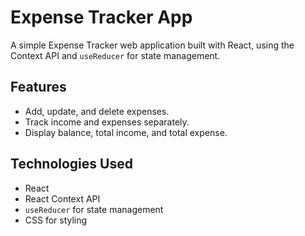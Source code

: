 # Expense Tracker App

A simple Expense Tracker web application built with React, using the Context API and `useReducer` for state management.

## Features

- Add, update, and delete expenses.
- Track income and expenses separately.
- Display balance, total income, and total expense.

## Technologies Used

- React
- React Context API
- `useReducer` for state management
- CSS for styling
